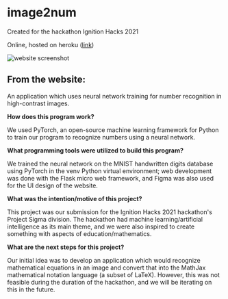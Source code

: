 # image2num
Created for the hackathon Ignition Hacks 2021

Online, hosted on heroku ([link](http://imgtonum.ml))

![website screenshot](/website_screenshot)

## From the website:
An application which uses neural network training for number recognition in high-contrast images.

**How does this program work?**

We used PyTorch, an open-source machine learning framework for Python to train our program to recognize numbers using a neural network.

**What programming tools were utilized to build this program?**

We trained the neural network on the MNIST handwritten digits database using PyTorch in the venv Python virtual environment; web development was done with the Flask micro web framework, and Figma was also used for the UI design of the website.

**What was the intention/motive of this project?**

This project was our submission for the Ignition Hacks 2021 hackathon's Project Sigma division. The hackathon had machine learning/artificial intelligence as its main theme, and we were also inspired to create something with aspects of education/mathematics.

**What are the next steps for this project?**

Our initial idea was to develop an application which would recognize mathematical equations in an image and convert that into the MathJax mathematical notation language (a subset of LaTeX). However, this was not feasible during the duration of the hackathon, and we will be iterating on this in the future.
